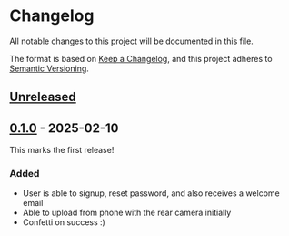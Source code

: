 # Changelog

All notable changes to this project will be documented in this file.

The format is based on [Keep a Changelog](https://keepachangelog.com/en/1.1.0/),
and this project adheres to [Semantic Versioning](https://semver.org/spec/v2.0.0.html).

## [Unreleased]


## [0.1.0] - 2025-02-10

This marks the first release!

### Added

* User is able to signup, reset password, and also receives a welcome email
* Able to upload from phone with the rear camera initially
* Confetti on success :)

[Unreleased]: https://github.com/cgsmith/calorie/compare/0.0.1...HEAD
[0.1.0]: https://github.com/cgsmith/calorie/releases/tag/0.1.0
